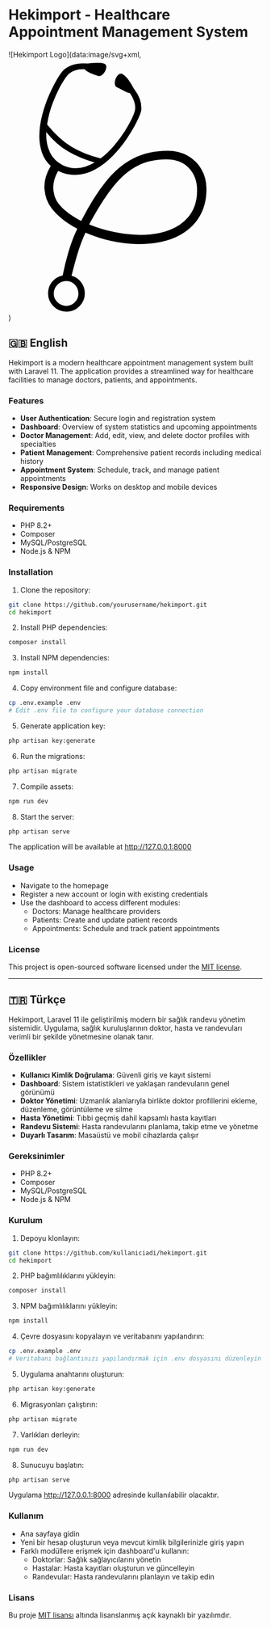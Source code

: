 # Hekimport - Healthcare Appointment Management System

![Hekimport Logo](data:image/svg+xml,<svg xmlns='http://www.w3.org/2000/svg' viewBox='0 0 100 100'><text y='.9em' font-size='90'>🩺</text></svg>)

## 🇬🇧 English

Hekimport is a modern healthcare appointment management system built with Laravel 11. The application provides a streamlined way for healthcare facilities to manage doctors, patients, and appointments.

### Features

- **User Authentication**: Secure login and registration system
- **Dashboard**: Overview of system statistics and upcoming appointments
- **Doctor Management**: Add, edit, view, and delete doctor profiles with specialties
- **Patient Management**: Comprehensive patient records including medical history
- **Appointment System**: Schedule, track, and manage patient appointments
- **Responsive Design**: Works on desktop and mobile devices

### Requirements

- PHP 8.2+
- Composer
- MySQL/PostgreSQL
- Node.js & NPM

### Installation

1. Clone the repository:
```bash
git clone https://github.com/yourusername/hekimport.git
cd hekimport
```

2. Install PHP dependencies:
```bash
composer install
```

3. Install NPM dependencies:
```bash
npm install
```

4. Copy environment file and configure database:
```bash
cp .env.example .env
# Edit .env file to configure your database connection
```

5. Generate application key:
```bash
php artisan key:generate
```

6. Run the migrations:
```bash
php artisan migrate
```

7. Compile assets:
```bash
npm run dev
```

8. Start the server:
```bash
php artisan serve
```

The application will be available at http://127.0.0.1:8000

### Usage

- Navigate to the homepage
- Register a new account or login with existing credentials
- Use the dashboard to access different modules:
  - Doctors: Manage healthcare providers
  - Patients: Create and update patient records
  - Appointments: Schedule and track patient appointments

### License

This project is open-sourced software licensed under the [MIT license](LICENSE).

---

## 🇹🇷 Türkçe

Hekimport, Laravel 11 ile geliştirilmiş modern bir sağlık randevu yönetim sistemidir. Uygulama, sağlık kuruluşlarının doktor, hasta ve randevuları verimli bir şekilde yönetmesine olanak tanır.

### Özellikler

- **Kullanıcı Kimlik Doğrulama**: Güvenli giriş ve kayıt sistemi
- **Dashboard**: Sistem istatistikleri ve yaklaşan randevuların genel görünümü
- **Doktor Yönetimi**: Uzmanlık alanlarıyla birlikte doktor profillerini ekleme, düzenleme, görüntüleme ve silme
- **Hasta Yönetimi**: Tıbbi geçmiş dahil kapsamlı hasta kayıtları
- **Randevu Sistemi**: Hasta randevularını planlama, takip etme ve yönetme
- **Duyarlı Tasarım**: Masaüstü ve mobil cihazlarda çalışır

### Gereksinimler

- PHP 8.2+
- Composer
- MySQL/PostgreSQL
- Node.js & NPM

### Kurulum

1. Depoyu klonlayın:
```bash
git clone https://github.com/kullaniciadi/hekimport.git
cd hekimport
```

2. PHP bağımlılıklarını yükleyin:
```bash
composer install
```

3. NPM bağımlılıklarını yükleyin:
```bash
npm install
```

4. Çevre dosyasını kopyalayın ve veritabanını yapılandırın:
```bash
cp .env.example .env
# Veritabanı bağlantınızı yapılandırmak için .env dosyasını düzenleyin
```

5. Uygulama anahtarını oluşturun:
```bash
php artisan key:generate
```

6. Migrasyonları çalıştırın:
```bash
php artisan migrate
```

7. Varlıkları derleyin:
```bash
npm run dev
```

8. Sunucuyu başlatın:
```bash
php artisan serve
```

Uygulama http://127.0.0.1:8000 adresinde kullanılabilir olacaktır.

### Kullanım

- Ana sayfaya gidin
- Yeni bir hesap oluşturun veya mevcut kimlik bilgilerinizle giriş yapın
- Farklı modüllere erişmek için dashboard'u kullanın:
  - Doktorlar: Sağlık sağlayıcılarını yönetin
  - Hastalar: Hasta kayıtları oluşturun ve güncelleyin
  - Randevular: Hasta randevularını planlayın ve takip edin

### Lisans

Bu proje [MIT lisansı](LICENSE) altında lisanslanmış açık kaynaklı bir yazılımdır.